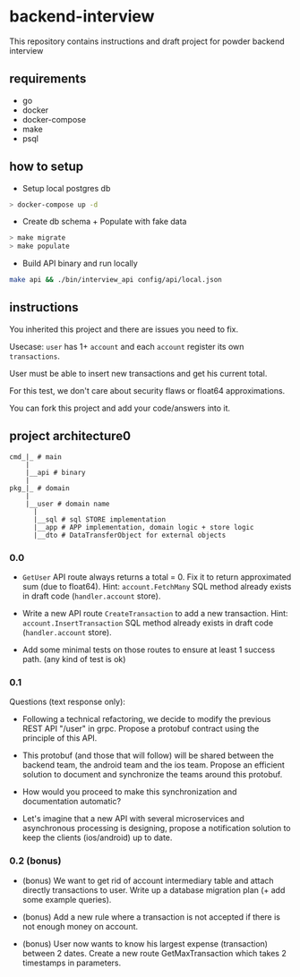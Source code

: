 # backend-interview
This repository contains instructions and draft project for powder backend interview

## requirements

- go
- docker
- docker-compose
- make
- psql

## how to setup

- Setup local postgres db
```sh
> docker-compose up -d
```

- Create db schema + Populate with fake data
```sh
> make migrate
> make populate
```

- Build API binary and run locally
```sh
make api && ./bin/interview_api config/api/local.json
```

## instructions

You inherited this project and there are issues you need to fix.

Usecase: `user` has 1+ `account` and each `account` register its own `transactions`.

User must be able to insert new transactions and get his current total.

For this test, we don't care about security flaws or float64 approximations.

You can fork this project and add your code/answers into it.

## project architecture0

```
cmd_|_ # main
    |
    |__api # binary
    |
pkg_|_ # domain
    |
    |__user # domain name
      |
      |__sql # sql STORE implementation
      |__app # APP implementation, domain logic + store logic
      |__dto # DataTransferObject for external objects
```

### 0.0

- `GetUser` API route always returns a total = 0. Fix it to return approximated sum (due to float64). Hint: `account.FetchMany` SQL method already exists in draft code (`handler.account` store).

- Write a new API route `CreateTransaction` to add a new transaction. Hint: `account.InsertTransaction` SQL method already exists in draft code (`handler.account` store).

- Add some minimal tests on those routes to ensure at least 1 success path. (any kind of test is ok)

### 0.1

Questions (text response only):

- Following a technical refactoring, we decide to modify the previous REST API "/user" in grpc. Propose a protobuf contract using the principle of this API.

- This protobuf (and those that will follow) will be shared between the backend team, the android team and the ios team. Propose an efficient solution to document and synchronize the teams around this protobuf. 

- How would you proceed to make this synchronization and documentation automatic?

- Let's imagine that a new API with several microservices and asynchronous processing is designing, propose a notification solution to keep the clients (ios/android) up to date.

### 0.2 (bonus)

- (bonus) We want to get rid of account intermediary table and attach directly transactions to user. Write up a database migration plan (+ add some example queries).

- (bonus) Add a new rule where a transaction is not accepted if there is not enough money on account.

- (bonus) User now wants to know his largest expense (transaction) between 2 dates. Create a new route GetMaxTransaction which takes 2 timestamps in parameters.
